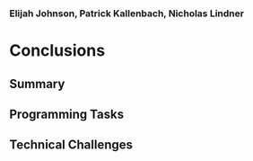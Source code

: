 ### Elijah Johnson, Patrick Kallenbach, Nicholas Lindner
# Conclusions

## Summary

## Programming Tasks

## Technical Challenges

